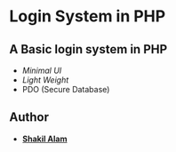 # Login System in PHP
## A Basic login system in PHP

- *Minimal UI*
- *Light Weight*
- PDO (Secure Database)


## Author

- **[Shakil Alam](https://github.com/itxshakil)**
